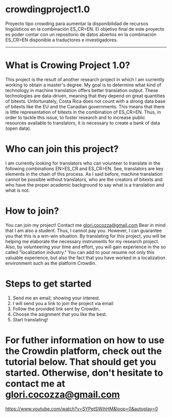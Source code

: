 # crowdingproject1.0
Proyecto tipo crowding para aumentar la disponibilidad de recursos lingüísticos en la combinación ES_CR>EN.
El objetivo final de este proyecto es poder contar con un repositorio de datos abiertos en la combinación ES_CR>EN disponible a traductores e investigadores. 

---------------------------------------------------------------------------------------------------------------------------
# What is Crowing Project 1.0?
This project is the result of another research project in which I am currently working to obtain a master's degree. My goal is to determine what kind of technology in machine translation offers better translation output. These technologies are data-driven, meaning that they depend on great quantities of bitexts. Unfortunately, Costa Rica does not count with a strong data base of bitexts like the EU and the Canadian governments. This means that there is little representation of bitexts in the combination of ES_CR>EN. Thus, in order to tackle this issue, to foster research and to increase public resources available to translators, it is necessary to create a bank of data (open data). 

# Who can join this project?
I am currently looking for translators who can volunteer to translate in the following combinations EN>ES_CR and ES_CR>EN. 
See, translators are key elements in the chain of this process. As I said before, machine translation cannot be possible without translators, who are the creators of bitexts and who have the proper academic background to say what is a translation and what is not.

# How to join?
You can join my project! Contact me glori.cocozza@gmail.com
Bear in mind that I am also a student. Thus, I cannot pay you. However, I can guarantee you that this is a win-win situation. By translating for this project, you will be helping me elaborate the necessary instruments for my research project. Also, by volunteering your time and effort, you will gain experience in the so called "localization industry." You can add to your resume not only this valuable experience, but also the fact that you have worked in a localization environment such as the platform Crowdin.

# Steps to get started
1. Send me an email, showing your interest.
2. I will send you a link to join the project via email
3. Follow the provided link sent by Crowdin.
4. Choose the asignment that you like the best.
5. Start translating!

# For futher information on how to use the Crowdin platform, check out the tutorial below. That should get you started. Otherwise, don't hesitate to contact me at glori.cocozza@gmail.com 
https://www.youtube.com/watch?v=SYPetSWihHM&loop=0&autoplay=0 
